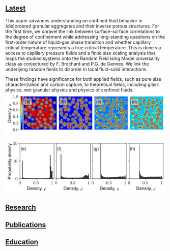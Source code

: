 ## [Latest](/latest_page)
This paper advances understanding on confined fluid behavior in (dis)ordered granular aggregates and their inverse porous structures. For the first time, we unravel the link between surface-surface correlations to the degree of confinement while addressing long-standing questions on the first-order nature of liquid-gas phase transition and whether capillary critical temperature represents a true critical temperature. This is done via access to capillary pressure fields and a finite size scaling analysis that maps the studied systems onto the Random Field Ising Model universality class as conjectured by F. Brochard and P.G. de Gennes. We link the underlying random fields to disorder in local fluid-solid interactions.

These findings have significance for both applied fields, such as pore size characterization and carbon capture, to theoretical fields, including glass physics, wet granular physics and physics of confined fluids.
<img src="images/xsecDen_0729.png?raw=true"/>
<img src="images/rpdf_0729.png?raw=true"/>


## [Research](/research_page)
<!--- [Mechanics & poromechanics of highly heterogeneous solids](http://example.com/)!-->
## [Publications](/publication_page)
## [Education](/education_page)

